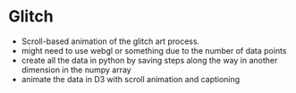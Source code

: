 # Glitch

- Scroll-based animation of the glitch art process. 
- might need to use webgl or something due to the number of data points
- create all the data in python by saving steps along the way in another dimension in the numpy array
- animate the data in D3 with scroll animation and captioning

